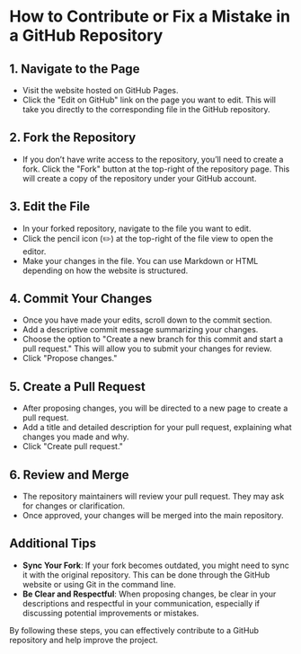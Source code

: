 # How to Contribute or Fix a Mistake in a GitHub Repository

## 1. Navigate to the Page

- Visit the website hosted on GitHub Pages.
- Click the "Edit on GitHub" link on the page you want to edit. This will take you directly to the corresponding file in the GitHub repository.

## 2. Fork the Repository

- If you don’t have write access to the repository, you’ll need to create a fork. Click the "Fork" button at the top-right of the repository page. This will create a copy of the repository under your GitHub account.

## 3. Edit the File

- In your forked repository, navigate to the file you want to edit.
- Click the pencil icon (✏️) at the top-right of the file view to open the editor.
- Make your changes in the file. You can use Markdown or HTML depending on how the website is structured.

## 4. Commit Your Changes

- Once you have made your edits, scroll down to the commit section.
- Add a descriptive commit message summarizing your changes.
- Choose the option to "Create a new branch for this commit and start a pull request." This will allow you to submit your changes for review.
- Click "Propose changes."

## 5. Create a Pull Request

- After proposing changes, you will be directed to a new page to create a pull request.
- Add a title and detailed description for your pull request, explaining what changes you made and why.
- Click "Create pull request."

## 6. Review and Merge

- The repository maintainers will review your pull request. They may ask for changes or clarification.
- Once approved, your changes will be merged into the main repository.

## Additional Tips

- **Sync Your Fork**: If your fork becomes outdated, you might need to sync it with the original repository. This can be done through the GitHub website or using Git in the command line.
- **Be Clear and Respectful**: When proposing changes, be clear in your descriptions and respectful in your communication, especially if discussing potential improvements or mistakes.

By following these steps, you can effectively contribute to a GitHub repository and help improve the project.
